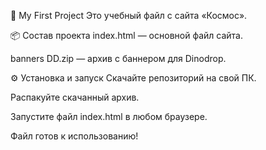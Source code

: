 🚀 My First Project
Это учебный файл с сайта «Космос».

📦 Состав проекта
index.html — основной файл сайта.

banners DD.zip — архив с баннером для Dinodrop.

⚙️ Установка и запуск
Скачайте репозиторий на свой ПК.

Распакуйте скачанный архив.

Запустите файл index.html в любом браузере.

Файл готов к использованию!
